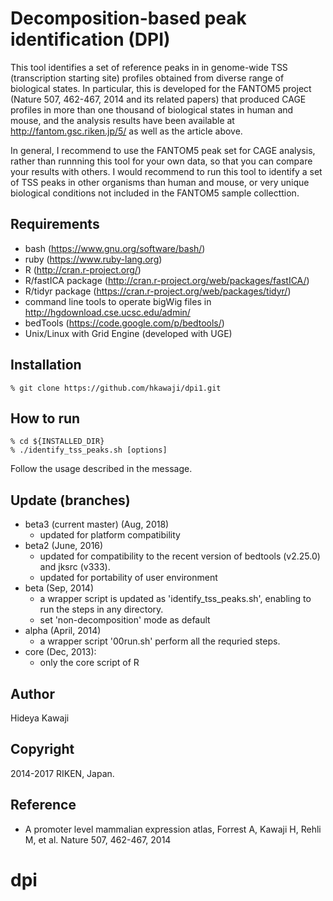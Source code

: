 Decomposition-based peak identification (DPI)
=============================================

This tool identifies a set of reference peaks in in genome-wide TSS (transcription
starting site) profiles obtained from diverse range of biological states. In
particular, this is developed for the FANTOM5 project (Nature 507, 462-467, 2014
and its related papers) that produced CAGE profiles in more than one thousand of
biological states in human and mouse, and the analysis results have been
available at http://fantom.gsc.riken.jp/5/ as well as the article above.

In general, I recommend to use the FANTOM5 peak set for CAGE analysis, rather
than runnning this tool for your own data, so that you can compare your results
with others. I would recommend to run this tool to identify a set of TSS peaks in
other organisms than human and mouse, or very unique biological conditions not
included in the FANTOM5 sample collecttion.


Requirements 
------------

  - bash (https://www.gnu.org/software/bash/)
  - ruby (https://www.ruby-lang.org)
  - R (http://cran.r-project.org/)
  - R/fastICA package (http://cran.r-project.org/web/packages/fastICA/)
  - R/tidyr package (https://cran.r-project.org/web/packages/tidyr/)
  - command line tools to operate bigWig files in http://hgdownload.cse.ucsc.edu/admin/
  - bedTools (https://code.google.com/p/bedtools/)
  - Unix/Linux with Grid Engine (developed with UGE)

Installation
------------

    % git clone https://github.com/hkawaji/dpi1.git

How to run
-----------

    % cd ${INSTALLED_DIR}
    % ./identify_tss_peaks.sh [options]

Follow the usage described in the message.


Update (branches)
-----------------
* beta3 (current master) (Aug, 2018)
  - updated for platform compatibility
* beta2 (June, 2016)
  - updated for compatibility to the recent version of bedtools (v2.25.0) and jksrc (v333).
  - updated for portability of user environment
* beta (Sep, 2014)
  - a wrapper script is updated as 'identify_tss_peaks.sh',
    enabling to run the steps in any directory.
  - set 'non-decomposition' mode as default
* alpha (April, 2014)
  - a wrapper script '00run.sh' perform all the requried steps.
* core (Dec, 2013):
  - only the core script of R


Author
------
Hideya Kawaji


Copyright
---------
2014-2017 RIKEN, Japan. 


Reference
---------
* A promoter level mammalian expression atlas, Forrest A, Kawaji H, Rehli M, et al. Nature 507, 462-467, 2014


# dpi

